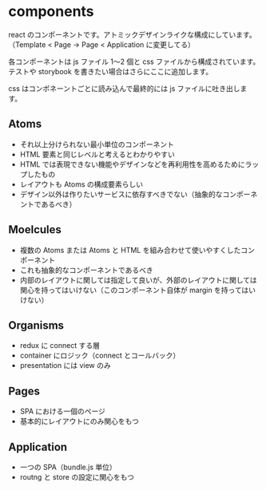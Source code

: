 # components

react のコンポーネントです。アトミックデザインライクな構成にしています。（Template < Page → Page < Application に変更してる）

各コンポーネントは js ファイル 1〜2 個と css ファイルから構成されています。テストや storybook を書きたい場合はさらにここに追加します。

css はコンポネーントごとに読み込んで最終的には js ファイルに吐き出します。

## Atoms

- それ以上分けられない最小単位のコンポーネント
- HTML 要素と同じレベルと考えるとわかりやすい
- HTML では表現できない機能やデザインなどを再利用性を高めるためにラップしたもの
- レイアウトも Atoms の構成要素らしい
- デザイン以外は作りたいサービスに依存すべきでない（抽象的なコンポーネントであるべき）

## Moelcules

- 複数の Atoms または Atoms と HTML を組み合わせて使いやすくしたコンポーネント
- これも抽象的なコンポーネントであるべき
- 内部のレイアウトに関しては指定して良いが、外部のレイアウトに関しては関心を持ってはいけない（このコンポーネント自体が margin を持ってはいけない）

## Organisms

- redux に connect する層
- container にロジック（connect とコールバック）
- presentation には view のみ

## Pages

- SPA における一個のページ
- 基本的にレイアウトにのみ関心をもつ

## Application

- 一つの SPA（bundle.js 単位）
- routng と store の設定に関心をもつ
